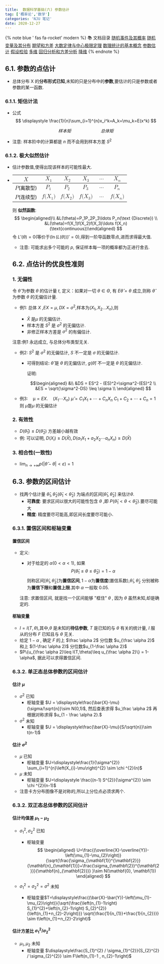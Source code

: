 ```yaml
---
title:  数据科学基础(六) 参数估计
tag: ['概率论','数学']
categories: 'NJU 笔记'
date: 2020-12-27
---
```


{% note blue ' fas fa-rocket' modern %}
📚 文档目录
<a href="/2020/12/27/数据科学基础/数据科学基础_01">随机事件及其概率</a>
<a href="/2020/12/27/数据科学基础/数据科学基础_02">随机变量及其分布</a>
<a href="/2020/12/27/数据科学基础/数据科学基础_03">期望和方差</a>
<a href="/2020/12/27/数据科学基础/数据科学基础_04">大数定律与中心极限定理</a>
<a href="/2020/12/27/数据科学基础/数据科学基础_05">数理统计的基本概念</a>
<a href="/2020/12/27/数据科学基础/数据科学基础_06">参数估计</a>
<a href="/2020/12/27/数据科学基础/数据科学基础_07">假设检验</a>
<a href="/2020/12/27/数据科学基础/数据科学基础_08">多维</a>
<a href="/2020/12/27/数据科学基础/数据科学基础_09">回归分析和方差分析</a>
<a href="/2020/12/27/数据科学基础/数据科学基础_10">降维</a>
{% endnote %}


## 6.1. 参数的点估计

+ 总体分布 X 的**分布形式已知**,未知的只是分布中的**参数**,要估计的只是参数或者参数的某一函数.

### 6.1.1. 矩估计法

+ 公式
  $$
  \displaystyle \frac{1}{n}\sum_{i=1}^{n}x_i^k=A_k=\mu_k=E(x^k)
  $$

  $$
  样本矩 \qquad\qquad\quad\quad 总体矩
  $$

+ 注意: 样本阶中的计算都是 $n$ 而不会用到样本方差 $S^2$

### 6.1.2. 极大似然估计

+ 估计参数值,使得出现该样本的可能性最大.

+ <table>
<thead>
<tr>
<th style="text-align:center"><span class="katex"><span class="katex-mathml mathjax-overflow"><mjx-container class="MathJax CtxtMenu_Attached_0" jax="CHTML" tabindex="0" ctxtmenu_counter="0" style="font-size: 113.1%; position: relative;"><mjx-math class="MJX-TEX" aria-hidden="true"><mjx-semantics><mjx-mrow><mjx-mi class="mjx-i"><mjx-c class="mjx-c1D44B TEX-I"></mjx-c></mjx-mi></mjx-mrow></mjx-semantics></mjx-math><mjx-assistive-mml unselectable="on" display="inline"><math xmlns="http://www.w3.org/1998/Math/MathML"><semantics><mrow><mi>X</mi></mrow><annotation encoding="application/x-tex">X</annotation></semantics></math></mjx-assistive-mml></mjx-container></span></span></th>
<th style="text-align:center"><span class="katex"><span class="katex-mathml mathjax-overflow"><mjx-container class="MathJax CtxtMenu_Attached_0" jax="CHTML" tabindex="0" ctxtmenu_counter="1" style="font-size: 113.1%; position: relative;"><mjx-math class="MJX-TEX" aria-hidden="true"><mjx-semantics><mjx-mrow><mjx-msub><mjx-mi class="mjx-i"><mjx-c class="mjx-c1D44B TEX-I"></mjx-c></mjx-mi><mjx-script style="vertical-align: -0.15em; margin-left: -0.024em;"><mjx-mn class="mjx-n" size="s"><mjx-c class="mjx-c31"></mjx-c></mjx-mn></mjx-script></mjx-msub></mjx-mrow></mjx-semantics></mjx-math><mjx-assistive-mml unselectable="on" display="inline"><math xmlns="http://www.w3.org/1998/Math/MathML"><semantics><mrow><msub><mi>X</mi><mn>1</mn></msub></mrow><annotation encoding="application/x-tex">X_1</annotation></semantics></math></mjx-assistive-mml></mjx-container></span></span></th>
<th style="text-align:center"><span class="katex"><span class="katex-mathml mathjax-overflow"><mjx-container class="MathJax CtxtMenu_Attached_0" jax="CHTML" tabindex="0" ctxtmenu_counter="2" style="font-size: 113.1%; position: relative;"><mjx-math class="MJX-TEX" aria-hidden="true"><mjx-semantics><mjx-mrow><mjx-msub><mjx-mi class="mjx-i"><mjx-c class="mjx-c1D44B TEX-I"></mjx-c></mjx-mi><mjx-script style="vertical-align: -0.15em; margin-left: -0.024em;"><mjx-mn class="mjx-n" size="s"><mjx-c class="mjx-c32"></mjx-c></mjx-mn></mjx-script></mjx-msub></mjx-mrow></mjx-semantics></mjx-math><mjx-assistive-mml unselectable="on" display="inline"><math xmlns="http://www.w3.org/1998/Math/MathML"><semantics><mrow><msub><mi>X</mi><mn>2</mn></msub></mrow><annotation encoding="application/x-tex">X_2</annotation></semantics></math></mjx-assistive-mml></mjx-container></span></span></th>
<th style="text-align:center"><span class="katex"><span class="katex-mathml mathjax-overflow"><mjx-container class="MathJax CtxtMenu_Attached_0" jax="CHTML" tabindex="0" ctxtmenu_counter="3" style="font-size: 113.1%; position: relative;"><mjx-math class="MJX-TEX" aria-hidden="true"><mjx-semantics><mjx-mrow><mjx-msub><mjx-mi class="mjx-i"><mjx-c class="mjx-c1D44B TEX-I"></mjx-c></mjx-mi><mjx-script style="vertical-align: -0.15em; margin-left: -0.024em;"><mjx-mn class="mjx-n" size="s"><mjx-c class="mjx-c33"></mjx-c></mjx-mn></mjx-script></mjx-msub></mjx-mrow></mjx-semantics></mjx-math><mjx-assistive-mml unselectable="on" display="inline"><math xmlns="http://www.w3.org/1998/Math/MathML"><semantics><mrow><msub><mi>X</mi><mn>3</mn></msub></mrow><annotation encoding="application/x-tex">X_3</annotation></semantics></math></mjx-assistive-mml></mjx-container></span></span></th>
<th style="text-align:center"><span class="katex"><span class="katex-mathml mathjax-overflow"><mjx-container class="MathJax CtxtMenu_Attached_0" jax="CHTML" tabindex="0" ctxtmenu_counter="4" style="font-size: 113.1%; position: relative;"><mjx-math class="MJX-TEX" aria-hidden="true"><mjx-semantics><mjx-mrow><mjx-mo class="mjx-n"><mjx-c class="mjx-c2026"></mjx-c></mjx-mo></mjx-mrow></mjx-semantics></mjx-math><mjx-assistive-mml unselectable="on" display="inline"><math xmlns="http://www.w3.org/1998/Math/MathML"><semantics><mrow><mo>…</mo></mrow><annotation encoding="application/x-tex">\ldots</annotation></semantics></math></mjx-assistive-mml></mjx-container></span></span></th>
<th style="text-align:center"><span class="katex"><span class="katex-mathml mathjax-overflow"><mjx-container class="MathJax CtxtMenu_Attached_0" jax="CHTML" tabindex="0" ctxtmenu_counter="5" style="font-size: 113.1%; position: relative;"><mjx-math class="MJX-TEX" aria-hidden="true"><mjx-semantics><mjx-mrow><mjx-msub><mjx-mi class="mjx-i"><mjx-c class="mjx-c1D44B TEX-I"></mjx-c></mjx-mi><mjx-script style="vertical-align: -0.15em; margin-left: -0.024em;"><mjx-mi class="mjx-i" size="s"><mjx-c class="mjx-c1D45B TEX-I"></mjx-c></mjx-mi></mjx-script></mjx-msub></mjx-mrow></mjx-semantics></mjx-math><mjx-assistive-mml unselectable="on" display="inline"><math xmlns="http://www.w3.org/1998/Math/MathML"><semantics><mrow><msub><mi>X</mi><mi>n</mi></msub></mrow><annotation encoding="application/x-tex">X_n</annotation></semantics></math></mjx-assistive-mml></mjx-container></span></span></th>
</tr>
</thead>
<tbody>
<tr>
<td style="text-align:center"><span class="katex"><span class="katex-mathml mathjax-overflow"><mjx-container class="MathJax CtxtMenu_Attached_0" jax="CHTML" tabindex="0" ctxtmenu_counter="6" style="font-size: 113.1%; position: relative;"><mjx-math class="MJX-TEX" aria-hidden="true"><mjx-semantics><mjx-mrow><mjx-mi class="mjx-i"><mjx-c class="mjx-c1D443 TEX-I"></mjx-c></mjx-mi></mjx-mrow></mjx-semantics></mjx-math><mjx-assistive-mml unselectable="on" display="inline"><math xmlns="http://www.w3.org/1998/Math/MathML"><semantics><mrow><mi>P</mi></mrow><annotation encoding="application/x-tex">P</annotation></semantics></math></mjx-assistive-mml></mjx-container></span></span>(离散型)</td>
<td style="text-align:center"><span class="katex"><span class="katex-mathml mathjax-overflow"><mjx-container class="MathJax CtxtMenu_Attached_0" jax="CHTML" tabindex="0" ctxtmenu_counter="7" style="font-size: 113.1%; position: relative;"><mjx-math class="MJX-TEX" aria-hidden="true"><mjx-semantics><mjx-mrow><mjx-msub><mjx-mi class="mjx-i"><mjx-c class="mjx-c1D443 TEX-I"></mjx-c></mjx-mi><mjx-script style="vertical-align: -0.15em; margin-left: -0.109em;"><mjx-mn class="mjx-n" size="s"><mjx-c class="mjx-c31"></mjx-c></mjx-mn></mjx-script></mjx-msub></mjx-mrow></mjx-semantics></mjx-math><mjx-assistive-mml unselectable="on" display="inline"><math xmlns="http://www.w3.org/1998/Math/MathML"><semantics><mrow><msub><mi>P</mi><mn>1</mn></msub></mrow><annotation encoding="application/x-tex">P_1</annotation></semantics></math></mjx-assistive-mml></mjx-container></span></span></td>
<td style="text-align:center"><span class="katex"><span class="katex-mathml mathjax-overflow"><mjx-container class="MathJax CtxtMenu_Attached_0" jax="CHTML" tabindex="0" ctxtmenu_counter="8" style="font-size: 113.1%; position: relative;"><mjx-math class="MJX-TEX" aria-hidden="true"><mjx-semantics><mjx-mrow><mjx-msub><mjx-mi class="mjx-i"><mjx-c class="mjx-c1D443 TEX-I"></mjx-c></mjx-mi><mjx-script style="vertical-align: -0.15em; margin-left: -0.109em;"><mjx-mn class="mjx-n" size="s"><mjx-c class="mjx-c32"></mjx-c></mjx-mn></mjx-script></mjx-msub></mjx-mrow></mjx-semantics></mjx-math><mjx-assistive-mml unselectable="on" display="inline"><math xmlns="http://www.w3.org/1998/Math/MathML"><semantics><mrow><msub><mi>P</mi><mn>2</mn></msub></mrow><annotation encoding="application/x-tex">P_2</annotation></semantics></math></mjx-assistive-mml></mjx-container></span></span></td>
<td style="text-align:center"><span class="katex"><span class="katex-mathml mathjax-overflow"><mjx-container class="MathJax CtxtMenu_Attached_0" jax="CHTML" tabindex="0" ctxtmenu_counter="9" style="font-size: 113.1%; position: relative;"><mjx-math class="MJX-TEX" aria-hidden="true"><mjx-semantics><mjx-mrow><mjx-msub><mjx-mi class="mjx-i"><mjx-c class="mjx-c1D443 TEX-I"></mjx-c></mjx-mi><mjx-script style="vertical-align: -0.15em; margin-left: -0.109em;"><mjx-mn class="mjx-n" size="s"><mjx-c class="mjx-c33"></mjx-c></mjx-mn></mjx-script></mjx-msub></mjx-mrow></mjx-semantics></mjx-math><mjx-assistive-mml unselectable="on" display="inline"><math xmlns="http://www.w3.org/1998/Math/MathML"><semantics><mrow><msub><mi>P</mi><mn>3</mn></msub></mrow><annotation encoding="application/x-tex">P_3</annotation></semantics></math></mjx-assistive-mml></mjx-container></span></span></td>
<td style="text-align:center"><span class="katex"><span class="katex-mathml mathjax-overflow"><mjx-container class="MathJax CtxtMenu_Attached_0" jax="CHTML" tabindex="0" ctxtmenu_counter="10" style="font-size: 113.1%; position: relative;"><mjx-math class="MJX-TEX" aria-hidden="true"><mjx-semantics><mjx-mrow><mjx-mo class="mjx-n"><mjx-c class="mjx-c2026"></mjx-c></mjx-mo></mjx-mrow></mjx-semantics></mjx-math><mjx-assistive-mml unselectable="on" display="inline"><math xmlns="http://www.w3.org/1998/Math/MathML"><semantics><mrow><mo>…</mo></mrow><annotation encoding="application/x-tex">\ldots</annotation></semantics></math></mjx-assistive-mml></mjx-container></span></span></td>
<td style="text-align:center"><span class="katex"><span class="katex-mathml mathjax-overflow"><mjx-container class="MathJax CtxtMenu_Attached_0" jax="CHTML" tabindex="0" ctxtmenu_counter="11" style="font-size: 113.1%; position: relative;"><mjx-math class="MJX-TEX" aria-hidden="true"><mjx-semantics><mjx-mrow><mjx-msub><mjx-mi class="mjx-i"><mjx-c class="mjx-c1D443 TEX-I"></mjx-c></mjx-mi><mjx-script style="vertical-align: -0.15em; margin-left: -0.109em;"><mjx-mi class="mjx-i" size="s"><mjx-c class="mjx-c1D45B TEX-I"></mjx-c></mjx-mi></mjx-script></mjx-msub></mjx-mrow></mjx-semantics></mjx-math><mjx-assistive-mml unselectable="on" display="inline"><math xmlns="http://www.w3.org/1998/Math/MathML"><semantics><mrow><msub><mi>P</mi><mi>n</mi></msub></mrow><annotation encoding="application/x-tex">P_n</annotation></semantics></math></mjx-assistive-mml></mjx-container></span></span></td>
</tr>
<tr>
<td style="text-align:center"><span class="katex"><span class="katex-mathml mathjax-overflow"><mjx-container class="MathJax CtxtMenu_Attached_0" jax="CHTML" tabindex="0" ctxtmenu_counter="12" style="font-size: 113.1%; position: relative;"><mjx-math class="MJX-TEX" aria-hidden="true"><mjx-semantics><mjx-mrow><mjx-mi class="mjx-i"><mjx-c class="mjx-c1D443 TEX-I"></mjx-c></mjx-mi></mjx-mrow></mjx-semantics></mjx-math><mjx-assistive-mml unselectable="on" display="inline"><math xmlns="http://www.w3.org/1998/Math/MathML"><semantics><mrow><mi>P</mi></mrow><annotation encoding="application/x-tex">P</annotation></semantics></math></mjx-assistive-mml></mjx-container></span></span>(连续型)</td>
<td style="text-align:center"><span class="katex"><span class="katex-mathml mathjax-overflow"><mjx-container class="MathJax CtxtMenu_Attached_0" jax="CHTML" tabindex="0" ctxtmenu_counter="13" style="font-size: 113.1%; position: relative;"><mjx-math class="MJX-TEX" aria-hidden="true"><mjx-semantics><mjx-mrow><mjx-mi class="mjx-i"><mjx-c class="mjx-c1D453 TEX-I"></mjx-c></mjx-mi><mjx-mo class="mjx-n"><mjx-c class="mjx-c28"></mjx-c></mjx-mo><mjx-msub><mjx-mi class="mjx-i"><mjx-c class="mjx-c1D44B TEX-I"></mjx-c></mjx-mi><mjx-script style="vertical-align: -0.15em; margin-left: -0.024em;"><mjx-mn class="mjx-n" size="s"><mjx-c class="mjx-c31"></mjx-c></mjx-mn></mjx-script></mjx-msub><mjx-mo class="mjx-n"><mjx-c class="mjx-c29"></mjx-c></mjx-mo></mjx-mrow></mjx-semantics></mjx-math><mjx-assistive-mml unselectable="on" display="inline"><math xmlns="http://www.w3.org/1998/Math/MathML"><semantics><mrow><mi>f</mi><mo stretchy="false">(</mo><msub><mi>X</mi><mn>1</mn></msub><mo stretchy="false">)</mo></mrow><annotation encoding="application/x-tex">f(X_1)</annotation></semantics></math></mjx-assistive-mml></mjx-container></span></span></td>
<td style="text-align:center"><span class="katex"><span class="katex-mathml mathjax-overflow"><mjx-container class="MathJax CtxtMenu_Attached_0" jax="CHTML" tabindex="0" ctxtmenu_counter="14" style="font-size: 113.1%; position: relative;"><mjx-math class="MJX-TEX" aria-hidden="true"><mjx-semantics><mjx-mrow><mjx-mi class="mjx-i"><mjx-c class="mjx-c1D453 TEX-I"></mjx-c></mjx-mi><mjx-mo class="mjx-n"><mjx-c class="mjx-c28"></mjx-c></mjx-mo><mjx-msub><mjx-mi class="mjx-i"><mjx-c class="mjx-c1D44B TEX-I"></mjx-c></mjx-mi><mjx-script style="vertical-align: -0.15em; margin-left: -0.024em;"><mjx-mn class="mjx-n" size="s"><mjx-c class="mjx-c32"></mjx-c></mjx-mn></mjx-script></mjx-msub><mjx-mo class="mjx-n"><mjx-c class="mjx-c29"></mjx-c></mjx-mo></mjx-mrow></mjx-semantics></mjx-math><mjx-assistive-mml unselectable="on" display="inline"><math xmlns="http://www.w3.org/1998/Math/MathML"><semantics><mrow><mi>f</mi><mo stretchy="false">(</mo><msub><mi>X</mi><mn>2</mn></msub><mo stretchy="false">)</mo></mrow><annotation encoding="application/x-tex">f(X_2)</annotation></semantics></math></mjx-assistive-mml></mjx-container></span></span></td>
<td style="text-align:center"><span class="katex"><span class="katex-mathml mathjax-overflow"><mjx-container class="MathJax CtxtMenu_Attached_0" jax="CHTML" tabindex="0" ctxtmenu_counter="15" style="font-size: 113.1%; position: relative;"><mjx-math class="MJX-TEX" aria-hidden="true"><mjx-semantics><mjx-mrow><mjx-mi class="mjx-i"><mjx-c class="mjx-c1D453 TEX-I"></mjx-c></mjx-mi><mjx-mo class="mjx-n"><mjx-c class="mjx-c28"></mjx-c></mjx-mo><mjx-msub><mjx-mi class="mjx-i"><mjx-c class="mjx-c1D44B TEX-I"></mjx-c></mjx-mi><mjx-script style="vertical-align: -0.15em; margin-left: -0.024em;"><mjx-mn class="mjx-n" size="s"><mjx-c class="mjx-c33"></mjx-c></mjx-mn></mjx-script></mjx-msub><mjx-mo class="mjx-n"><mjx-c class="mjx-c29"></mjx-c></mjx-mo></mjx-mrow></mjx-semantics></mjx-math><mjx-assistive-mml unselectable="on" display="inline"><math xmlns="http://www.w3.org/1998/Math/MathML"><semantics><mrow><mi>f</mi><mo stretchy="false">(</mo><msub><mi>X</mi><mn>3</mn></msub><mo stretchy="false">)</mo></mrow><annotation encoding="application/x-tex">f(X_3)</annotation></semantics></math></mjx-assistive-mml></mjx-container></span></span></td>
<td style="text-align:center"><span class="katex"><span class="katex-mathml mathjax-overflow"><mjx-container class="MathJax CtxtMenu_Attached_0" jax="CHTML" tabindex="0" ctxtmenu_counter="16" style="font-size: 113.1%; position: relative;"><mjx-math class="MJX-TEX" aria-hidden="true"><mjx-semantics><mjx-mrow><mjx-mo class="mjx-n"><mjx-c class="mjx-c2026"></mjx-c></mjx-mo></mjx-mrow></mjx-semantics></mjx-math><mjx-assistive-mml unselectable="on" display="inline"><math xmlns="http://www.w3.org/1998/Math/MathML"><semantics><mrow><mo>…</mo></mrow><annotation encoding="application/x-tex">\ldots</annotation></semantics></math></mjx-assistive-mml></mjx-container></span></span></td>
<td style="text-align:center"><span class="katex"><span class="katex-mathml mathjax-overflow"><mjx-container class="MathJax CtxtMenu_Attached_0" jax="CHTML" tabindex="0" ctxtmenu_counter="17" style="font-size: 113.1%; position: relative;"><mjx-math class="MJX-TEX" aria-hidden="true"><mjx-semantics><mjx-mrow><mjx-mi class="mjx-i"><mjx-c class="mjx-c1D453 TEX-I"></mjx-c></mjx-mi><mjx-mo class="mjx-n"><mjx-c class="mjx-c28"></mjx-c></mjx-mo><mjx-msub><mjx-mi class="mjx-i"><mjx-c class="mjx-c1D44B TEX-I"></mjx-c></mjx-mi><mjx-script style="vertical-align: -0.15em; margin-left: -0.024em;"><mjx-mi class="mjx-i" size="s"><mjx-c class="mjx-c1D45B TEX-I"></mjx-c></mjx-mi></mjx-script></mjx-msub><mjx-mo class="mjx-n"><mjx-c class="mjx-c29"></mjx-c></mjx-mo></mjx-mrow></mjx-semantics></mjx-math><mjx-assistive-mml unselectable="on" display="inline"><math xmlns="http://www.w3.org/1998/Math/MathML"><semantics><mrow><mi>f</mi><mo stretchy="false">(</mo><msub><mi>X</mi><mi>n</mi></msub><mo stretchy="false">)</mo></mrow><annotation encoding="application/x-tex">f(X_n)</annotation></semantics></math></mjx-assistive-mml></mjx-container></span></span></td>
</tr>
</tbody>
</table>

  则 **似然函数**:
  $$
  \begin{aligned}\\ &L(\theta)=P_1P_2P_3\ldots P_n(\text {Discrete}) \\ &L(\theta)=f(X_1)f(X_2)f(X_3)\ldots f(X_n)(\text{continuous})\end{aligned}
  $$
  令 $L'(\theta)=0$(等价于$(\ln(L(\theta)))'=0$),得到一阶导函数零点,进而求得最大值.

+ 注意: 可能求出多个可能的 $p$, 保证样本每一项的概率都为正进行舍去.

## 6.2. 点估计的优良性准则

### 1. 无偏性

   令 $\hat{\theta}$ 为参数 $\theta$ 的估计量 $t$, 定义：如果对一切  $\theta \in \Theta$, 有 $E\hat{\theta}=\theta$ 成立,则称 $\hat\theta$ 为参数 $\theta$ 的无偏估计量.

+ 例1: 总体 $X$ ,$EX=\mu,DX=\sigma^2$,样本为$(X_1,X_2\ldots X_n)$,则

  + $\bar{X}$ 是$\mu$ 的无偏估计.
  + 样本方差 $S^2$ 是 $\sigma^2$ 的无偏估计.
  + 非修正样本方差是 $\sigma^2$ 的有偏估计.

注意:例1 永远成立, 与总体分布类型无关.

+ 例2: $S^2$ 是 $\sigma^2$ 的无偏估计, $S$ 不一定是 $\sigma$ 的无偏估计.

  + 可得到结论: $\hat\theta$ 是 $\theta$ 的无偏估计, $g(\hat{\theta})$ 不一定是 $\theta$ 的无偏估计.

    证明:

    $$\begin{aligned}
      &\\
       &DS = ES^2 - (ES)^2=\sigma^2-(ES)^2     \\
       &ES = \sqrt{\sigma^2-DS} \leq \sigma                                      \\
    \end{aligned}
    $$

+ 例3:$\quad \mathcal{\mu}= EX. \quad\left(X_{1}\cdots X_{n}\right)$
    $\hat{\mu}=C_{1} X_{1}+\cdots+C_{n} X_{n}$
    $C_{1}+C_{2}+\cdots +C_{n}=1$
    则 $\hat\mu$是$\mu$ 的无偏估计

### 2. 有效性

+ $D\left(\hat{\theta}_{1}\right) \leq D\left(\hat{\theta}_{2}\right)$ 方差越小越有效
+ 例: 可以证明, $D(X_i) \geq D(\bar{X}), D(a_1X_1+a_2X_2\cdots a_nX_n) \geq D(\bar{X})$

### 3. 相合性(一致性)

+ $\displaystyle\lim _{n \rightarrow+\infty} p(|\hat{\theta}-\theta|<\varepsilon)=1$

## 6.3. 参数的区间估计

+ 找两个估计量 $\hat\theta_1,\hat\theta_2(\hat\theta_1 < \hat\theta_2)$ 为端点的区间$[\hat\theta_1,\hat\theta_2]$ 来估计$\theta.$
  + **可靠度**: 要求区间以很大的可能性包含 $\theta$ ,即 $P\{\hat\theta_1 <\theta <\hat\theta_2\}.$要尽可能大
  + **精度**: 精度要尽可能高,即区间长度要尽可能小.

### 6.3.1. 置信区间和枢轴变量

#### 置信区间

+ 定义:  

  + 对于给定的 $\alpha(0<\alpha<1),$ 如果
    $${P}\left(\hat{\theta}_{1} \leq \theta \leq \hat{\theta}_{2}\right)=1-\alpha$$
     则称区间$[\hat\theta_1,\hat\theta_2]$为**置信区间**$, 1-\alpha$为**置信度**(置信系数),$\hat\theta_1,\hat\theta_2$ 分别被称为**置信下限**和**置信上限**.其中 $\alpha$ 一般取 0.05.

  注意: 求置信区间, 就是找一个区间能够 "框住" $\theta$ , 因为 $\theta$ 虽然未知,却是确定的.

#### 枢轴变量

+ $I=I(T,\theta)$,其中,$\theta$ 是未知的**待估参数**, $T$ 是已知的与 $\theta$ 有关的统计量, $I$ 服从的分布 $F$ 已知且与 $\theta$ 无关.
+ 给定 $1-\alpha$ , 确定 $F$ 的上 $\frac \alpha 2$ 分位数 $u_{\frac \alpha 2}$ 和上 $(1-\frac \alpha 2)$ 分位数$u_{1-\frac \alpha 2}$
+ $P\{u_{\frac \alpha 2}\leq I(T,\theta)\leq u_{\frac \alpha 2}\} = 1-\alpha$, 据此可以求得置信区间.

### 6.3.2. 单正态总体参数的区间估计

#### 估计 $\mu$

+ $\sigma^2$ 已知
  + 枢轴变量 $U = \displaystyle\frac{\bar{X}-\mu}{\sigma/\sqrt{n}}\sim N(0,1)$, 然后查表求得 $u_\frac \alpha 2$ 再根据对称求得 $u_{1 - \frac \alpha 2}.$
+ $\sigma^2$ 未知
  + 枢轴变量 $U = \displaystyle\frac{\bar{X}-\mu}{S/\sqrt{n}}\sim t(n-1)$

#### 估计 $\sigma^2$

+ $\mu$ 已知
  + 枢轴变量 $U=\displaystyle\frac{1}{\sigma^{2}} \sum_{i=1}^{n}\left(X_{i}-\mu\right)^{2} \sim \chi ^{2}(n)$
+ $\mu$ 未知
  + 枢轴变量  $U=\displaystyle \frac{(n-1) S^{2}}{\sigma^{2}} \sim \chi ^{2}(n-1)$
+ 注意卡方分布图像不是对称的,所以上分位点必须求两个.

### 6.3.2. 双正态总体参数的区间估计

#### 估计均值差 $\mu_1-\mu_2$

+ $\sigma_1^2,\sigma_2^2$ 已知
  + 枢轴变量
    $$
    \begin{aligned}
    U=\frac{(\overline{X}-\overline{Y})-\left(\mu_{1}-\mu_{2}\right)}{\sqrt{\frac{\sigma_{\mathbf{1}}^{\mathbf{2}}}{\mathbf{n}_{\mathbf{1}}}+\frac{\sigma_{\mathbf{2}}^{\mathbf{2}}}{\mathbf{n}_{\mathbf{2}}}} }\sim N(\mathbf{0}, \mathbf{1})
    \end{aligned}
    $$

+ $\sigma_1^2=\sigma_2^2=\sigma^2$ 未知
  + 枢轴变量$T=\displaystyle\frac{(\bar{X}-\bar{Y})-\left(\mu_{1}-\mu_{2}\right)}{\sqrt{\frac{\left(n_{1}-1\right) S_{1}^{2}+\left(n_{2}-1\right) S_{2}^{2}}{\left(n_{1}+n_{2}-2\right)}} \sqrt{\frac{1}{n_{1}}+\frac{1}{n_{2}}}} \sim t\left(n_{1}+n_{2}-2\right)$

#### 估计方差比 $\displaystyle{\sigma^2_1}/{\sigma^2_2}$

+ $\mu_1,\mu_2$ 未知
  + 枢轴变量 $\displaystyle\frac{S_{1}^{2} / \sigma_{1}^{2}}{S_{2}^{2} / \sigma_{2}^{2}} \sim F\left(n_{1}-1 , n_{2}-1\right)$
